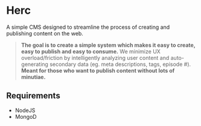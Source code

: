 # Herc
A simple CMS designed to streamline the process of creating and publishing content on the web. 

> **The goal is to create a simple system which makes it easy to create, easy to publish and easy to consume.** We minimize UX overload/friction by intelligently analyzing user content and auto-generating secondary data (eg. meta descriptions, tags, episode #). **Meant for those who want to publish content without lots of minutiae.**

## Requirements
- NodeJS
- MongoD
